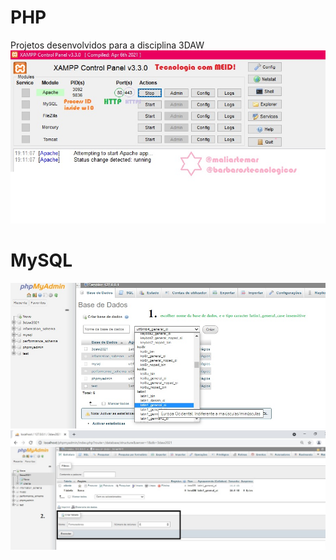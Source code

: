 # PHP
Projetos desenvolvidos para a disciplina 3DAW 
![](https://github.com/Maliarte/PHP/blob/main/xamp-maliarte.jpg)

# MySQL

![](https://github.com/Maliarte/PHP/blob/main/mysql-1.jpg)
![](https://github.com/Maliarte/PHP/blob/main/mysql-2.jpg)


